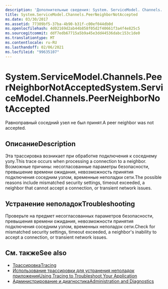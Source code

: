 ```yaml
---
description: 'Дополнительные сведения: System. ServiceModel. Channels. Пирнеигхборнотакцептед'
title: System.ServiceModel.Channels.PeerNeighborNotAccepted
ms.date: 03/30/2017
ms.assetid: 77309bf5-37ba-4b90-b31f-c00ef044db0d
ms.openlocfilehash: 4d02169d2ab44b858f05d2f40661f3a4f4e825c5
ms.sourcegitcommit: ddf7edb67715a5b9a45e3dd44536dabc153c1de0
ms.translationtype: MT
ms.contentlocale: ru-RU
ms.lasthandoff: 02/06/2021
ms.locfileid: "99635107"
---
```

# <a name="systemservicemodelchannelspeerneighbornotaccepted"></a><span data-ttu-id="c8e0f-103">System.ServiceModel.Channels.PeerNeighborNotAccepted</span><span class="sxs-lookup"><span data-stu-id="c8e0f-103">System.ServiceModel.Channels.PeerNeighborNotAccepted</span></span>

<span data-ttu-id="c8e0f-104">Равноправный соседний узел не был принят.</span><span class="sxs-lookup"><span data-stu-id="c8e0f-104">A peer neighbor was not accepted.</span></span>  
  
## <a name="description"></a><span data-ttu-id="c8e0f-105">Описание</span><span class="sxs-lookup"><span data-stu-id="c8e0f-105">Description</span></span>  

 <span data-ttu-id="c8e0f-106">Эта трассировка возникает при обработке подключения к соседнему узлу.</span><span class="sxs-lookup"><span data-stu-id="c8e0f-106">This trace occurs when processing a connection to a neighbor.</span></span> <span data-ttu-id="c8e0f-107">Возможные причины: несогласованные параметры безопасности, превышение времени ожидания, невозможность принятия подключения соседним узлом, временные неполадки сети.</span><span class="sxs-lookup"><span data-stu-id="c8e0f-107">The possible reasons include mismatched security settings, timeout exceeded, a neighbor that cannot accept a connection, or transient network issues.</span></span>  
  
## <a name="troubleshooting"></a><span data-ttu-id="c8e0f-108">Устранение неполадок</span><span class="sxs-lookup"><span data-stu-id="c8e0f-108">Troubleshooting</span></span>  

 <span data-ttu-id="c8e0f-109">Проверьте на предмет несогласованных параметров безопасности, превышения времени ожидания, невозможности принятия подключения соседним узлом, временных неполадок сети.</span><span class="sxs-lookup"><span data-stu-id="c8e0f-109">Check for mismatched security settings, timeout exceeded, a neighbor's inability to accept a connection, or transient network issues.</span></span>  
  
## <a name="see-also"></a><span data-ttu-id="c8e0f-110">См. также</span><span class="sxs-lookup"><span data-stu-id="c8e0f-110">See also</span></span>

- [<span data-ttu-id="c8e0f-111">Трассировка</span><span class="sxs-lookup"><span data-stu-id="c8e0f-111">Tracing</span></span>](index.md)
- [<span data-ttu-id="c8e0f-112">Использование трассировки для устранения неполадок приложения</span><span class="sxs-lookup"><span data-stu-id="c8e0f-112">Using Tracing to Troubleshoot Your Application</span></span>](using-tracing-to-troubleshoot-your-application.md)
- [<span data-ttu-id="c8e0f-113">Администрирование и диагностика</span><span class="sxs-lookup"><span data-stu-id="c8e0f-113">Administration and Diagnostics</span></span>](../index.md)

